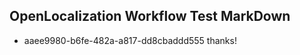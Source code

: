 ## OpenLocalization Workflow Test MarkDown
* aaee9980-b6fe-482a-a817-dd8cbaddd555 thanks!

<!--HONumber=Aug16_HO5-->


